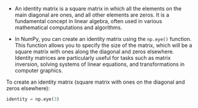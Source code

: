 * An identity matrix is a square matrix in which all the elements on the main diagonal are ones, and all other elements are zeros. It is a fundamental concept in linear algebra, often used in various mathematical computations and algorithms.

* In NumPy, you can create an identity matrix using the `np.eye()` function. This function allows you to specify the size of the matrix, which will be a square matrix with ones along the diagonal and zeros elsewhere. Identity matrices are particularly useful for tasks such as matrix inversion, solving systems of linear equations, and transformations in computer graphics.

To create an identity matrix (square matrix with ones on the diagonal and zeros elsewhere):

````python
identity = np.eye(3)
````
